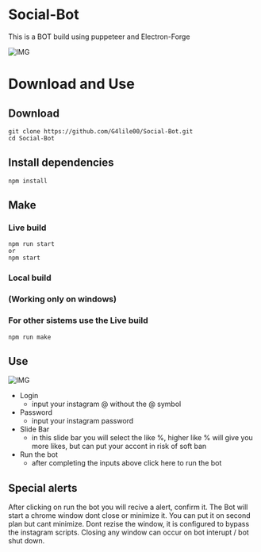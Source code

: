 # Social-Bot
This is a BOT build using puppeteer and Electron-Forge


![IMG](https://user-images.githubusercontent.com/57160685/127933706-32ca1f9e-8f57-481d-b7d6-687e3f43ee39.png)

# Download and Use

## Download

```
git clone https://github.com/G4lile00/Social-Bot.git
cd Social-Bot
```

## Install dependencies

```
npm install
```

## Make

### Live build

```
npm run start
or
npm start
```
### Local build

### (Working only on windows)
### For other sistems use the Live build

```
npm run make
```

## Use

![IMG](https://user-images.githubusercontent.com/57160685/127934440-9f4a612d-b115-4bd5-bef6-86ec6f68c03c.png)

* Login
  * input your instagram @ without the @ symbol 
* Password
  * input your instagram password
* Slide Bar
  * in this slide bar you will select the like %, higher like % will give you more likes, but can put your accont in risk of soft ban 
* Run the bot
  * after completing the inputs above click here to run the bot

## Special alerts 

After clicking on run the bot you will recive a alert, confirm it. 
The Bot will start a chrome window dont close or minimize it. You can put it on second plan but cant minimize.
Dont rezise the window, it is configured to bypass the instagram scripts.
Closing any window can occur on bot interupt / bot shut down.
